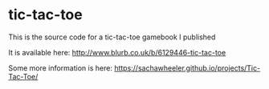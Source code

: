 # tic-tac-toe

This is the source code for a tic-tac-toe gamebook I published

It is available here: http://www.blurb.co.uk/b/6129446-tic-tac-toe

Some more information is here: https://sachawheeler.github.io/projects/Tic-Tac-Toe/

